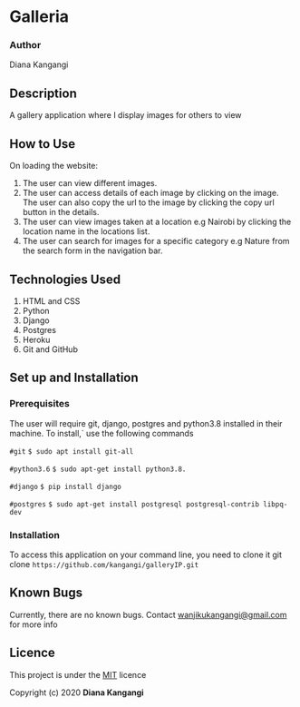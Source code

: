 # Galleria
### Author
Diana Kangangi

## Description
A gallery application where I display images for others to view 

## How to Use
On loading the website:
1. The user can view different images.
2. The user can access details of each image by clicking on the image. The user can also copy the url to the image by clicking the copy url button in the details.
3. The user can view images taken at a location e.g Nairobi by clicking the location name in the locations list.
4. The user can search for images for a specific category e.g Nature from the search form in the navigation bar.

## Technologies Used
1. HTML and CSS
2. Python
3. Django
4. Postgres
5. Heroku
6. Git and GitHub

## Set up and Installation
### Prerequisites
The user will require git, django, postgres and python3.8 installed in their machine. To install,` use the following commands

```#git```
```$ sudo apt install git-all```

```#python3.6```
```$ sudo apt-get install python3.8.```

```#django```
```$ pip install django```

```#postgres```
```$ sudo apt-get install postgresql postgresql-contrib libpq-dev```

### Installation
To access this application on your command line, you need to clone it git clone ```https://github.com/kangangi/galleryIP.git```


## Known Bugs 
Currently, there are no known bugs. Contact wanjikukangangi@gmail.com for more info

## Licence
This project is under the [MIT](https://github.com/kangangi/Gallery/blob/master/LICENSE) licence

Copyright (c) 2020 **Diana Kangangi**
